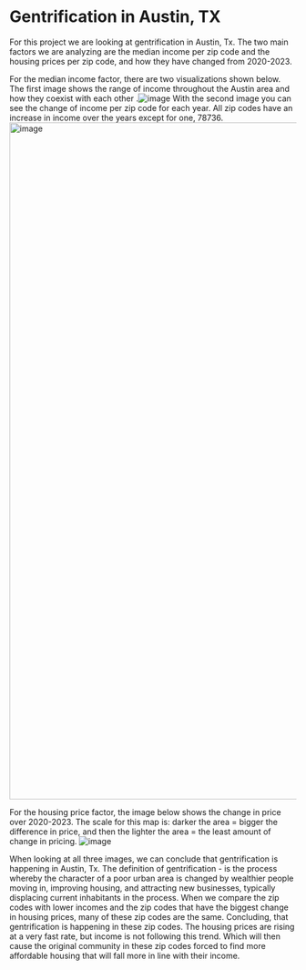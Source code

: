 # Gentrification in Austin, TX
For this project we are looking at gentrification in Austin, Tx. The two main factors we are analyzing are the median income per zip code and the housing prices per zip code, and how they have changed from 2020-2023.

For the median income factor, there are two visualizations shown below. The first image shows the range of income throughout the Austin area and how they coexist with each other
.![image](https://github.com/eringorishek/project3/assets/130320641/f1fc17f4-031b-4b64-a62c-1230fcb4a3e7)
With the second image you can see the change of income per zip code for each year. All zip codes have an increase in income over the years except for one, 78736. <img width="1189" alt="image" src="https://github.com/eringorishek/project3/assets/130320641/9c11f312-cc6f-45bb-9448-84098dc0e3ef">

For the housing price factor, the image below shows the change in price over 2020-2023. The scale for this map is: darker the area = bigger the difference in price, and then the lighter the area = the least amount of change in pricing. ![image](https://github.com/eringorishek/project3/assets/130320641/2719f450-6eb7-4c87-adc2-c3c435c7f6a3)


When looking at all three images, we can conclude that gentrification is happening in Austin, Tx. The definition of gentrification - is the process whereby the character of a poor urban area is changed by wealthier people moving in, improving housing, and attracting new businesses, typically displacing current inhabitants in the process. When we compare the zip codes with lower incomes and the zip codes that have the biggest change in housing prices, many of these zip codes are the same. Concluding, that gentrification is happening in these zip codes. The housing prices are rising at a very fast rate, but income is not following this trend. Which will then cause the original community in these zip codes forced to find more affordable housing that will fall more in line with their income.

